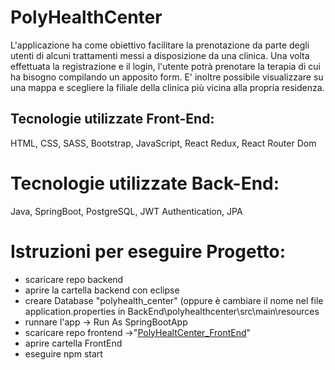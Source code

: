 # PolyHealthCenter
L'applicazione ha come obiettivo facilitare la prenotazione da parte degli utenti di alcuni trattamenti messi a disposizione da una clinica. 
Una volta effettuata la registrazione e il login, l'utente potrà prenotare la terapia di cui ha bisogno compilando un apposito form. 
E' inoltre possibile visualizzare su una mappa e scegliere la filiale della clinica più vicina alla propria residenza.

## Tecnologie utilizzate Front-End:
HTML, CSS, SASS, Bootstrap, JavaScript, React Redux, React Router Dom
# Tecnologie utilizzate Back-End:
Java, SpringBoot, PostgreSQL, JWT Authentication, JPA

# Istruzioni per eseguire Progetto:
- scaricare repo backend
- aprire la cartella backend con eclipse
- creare Database "polyhealth_center" (oppure è cambiare il nome nel file application.properties in BackEnd\polyhealthcenter\src\main\resources
- runnare l'app -> Run As SpringBootApp
- scaricare repo frontend ->"[PolyHealtCenter_FrontEnd](https://github.com/eleonoramattera/polyhealthcenter_frontend)"
- aprire cartella FrontEnd
- eseguire npm start


